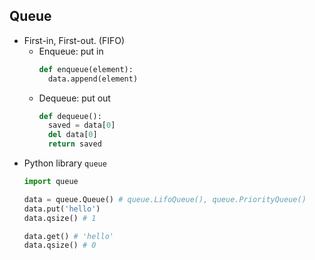 ## Queue

- First-in, First-out. (FIFO)
  - Enqueue: put in
    ```python
    def enqueue(element):
      data.append(element)
    ```
  - Dequeue: put out
    ```python
    def dequeue():
      saved = data[0]
      del data[0]
      return saved
    ```
- Python library `queue`
  ```python
  import queue
  
  data = queue.Queue() # queue.LifoQueue(), queue.PriorityQueue()
  data.put('hello')
  data.qsize() # 1
  
  data.get() # 'hello'
  data.qsize() # 0
  ```

